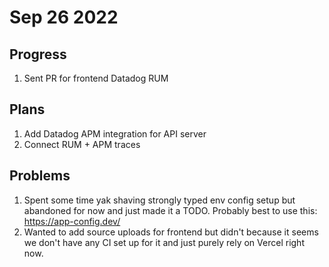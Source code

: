 # Sep 26 2022

## Progress

1. Sent PR for frontend Datadog RUM

## Plans

1. Add Datadog APM integration for API server
2. Connect RUM + APM traces

## Problems

1. Spent some time yak shaving strongly typed env config setup but abandoned for
now and just made it a TODO. Probably best to use this: https://app-config.dev/
2. Wanted to add source uploads for frontend but didn't because it seems we
   don't have any CI set up for it and just purely rely on Vercel right now.
